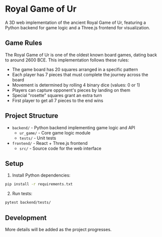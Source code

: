 # Royal Game of Ur

A 3D web implementation of the ancient Royal Game of Ur, featuring a Python backend for game logic and a Three.js frontend for visualization.

## Game Rules

The Royal Game of Ur is one of the oldest known board games, dating back to around 2600 BCE. This implementation follows these rules:

- The game board has 20 squares arranged in a specific pattern
- Each player has 7 pieces that must complete the journey across the board
- Movement is determined by rolling 4 binary dice (values: 0 or 1)
- Players can capture opponent's pieces by landing on them
- Special "rosette" squares grant an extra turn
- First player to get all 7 pieces to the end wins

## Project Structure

- `backend/` - Python backend implementing game logic and API
  - `ur_game/` - Core game logic module
  - `tests/` - Unit tests
- `frontend/` - React + Three.js frontend
  - `src/` - Source code for the web interface

## Setup

1. Install Python dependencies:
```bash
pip install -r requirements.txt
```

2. Run tests:
```bash
pytest backend/tests/
```

## Development

More details will be added as the project progresses. 